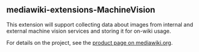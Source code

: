 ## mediawiki-extensions-MachineVision

This extension will support collecting data about images from internal and external machine vision services and storing it for on-wiki usage.

For details on the project, see the [product page on mediawiki.org](https://www.mediawiki.org/wiki/Wikimedia_Product/Machine_vision_middleware). 

